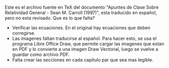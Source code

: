 Este es el archivo fuente en TeX del documento "Apuntes de Clase Sobre Relatividad General - Sean M. Carroll (1997)", esta traducido en español, pero no esta revisado.
Que es lo que falta?
- Verificar las ecuaciones. En el original hay ecuaciones que deben corregirse.
- Las imagenes faltan traducirse al español. Para hacer esto, se usa el programa Libre Office Draw, que permite cargar las imagenes que estan en PDF y lo convierte a una imagen Draw Vectorial, luego se vuelve a guardar como archivo PDF.
- Falta crear las secciones en cada capitulo par que sea mas legible.
